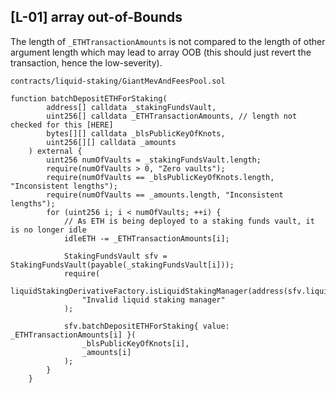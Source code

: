 ## [L-01] array out-of-Bounds

The length of `_ETHTransactionAmounts` is not compared to the length of other argument length which may lead to array OOB (this should just revert the transaction, hence the low-severity).

`contracts/liquid-staking/GiantMevAndFeesPool.sol`

```solidity
function batchDepositETHForStaking(
        address[] calldata _stakingFundsVault,
        uint256[] calldata _ETHTransactionAmounts, // length not checked for this [HERE]
        bytes[][] calldata _blsPublicKeyOfKnots,
        uint256[][] calldata _amounts
    ) external {
        uint256 numOfVaults = _stakingFundsVault.length;
        require(numOfVaults > 0, "Zero vaults");
        require(numOfVaults == _blsPublicKeyOfKnots.length, "Inconsistent lengths");
        require(numOfVaults == _amounts.length, "Inconsistent lengths");
        for (uint256 i; i < numOfVaults; ++i) {
            // As ETH is being deployed to a staking funds vault, it is no longer idle
            idleETH -= _ETHTransactionAmounts[i];

            StakingFundsVault sfv = StakingFundsVault(payable(_stakingFundsVault[i]));
            require(
                liquidStakingDerivativeFactory.isLiquidStakingManager(address(sfv.liquidStakingNetworkManager())),
                "Invalid liquid staking manager"
            );

            sfv.batchDepositETHForStaking{ value: _ETHTransactionAmounts[i] }(
                _blsPublicKeyOfKnots[i],
                _amounts[i]
            );
        }
    }
```